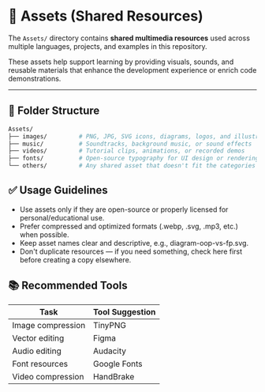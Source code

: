 # 🎨 Assets (Shared Resources)

The `Assets/` directory contains **shared multimedia resources** used across multiple languages, projects, and examples in this repository.

These assets help support learning by providing visuals, sounds, and reusable materials that enhance the development experience or enrich code demonstrations.

---

## 📁 Folder Structure

```bash
Assets/
├── images/         # PNG, JPG, SVG icons, diagrams, logos, and illustrative images
├── music/          # Soundtracks, background music, or sound effects
├── videos/         # Tutorial clips, animations, or recorded demos
├── fonts/          # Open-source typography for UI design or rendering text
└── others/         # Any shared asset that doesn't fit the categories above
```
## ✅ Usage Guidelines

- Use assets only if they are open-source or properly licensed for personal/educational use.
- Prefer compressed and optimized formats (.webp, .svg, .mp3, etc.) when possible.
- Keep asset names clear and descriptive, e.g., diagram-oop-vs-fp.svg.
- Don't duplicate resources — if you need something, check here first before creating a copy elsewhere.

## 📚 Recommended Tools

|Task	|Tool Suggestion|
|---|---|
|Image compression	|TinyPNG|
|Vector editing	|Figma|
|Audio editing	|Audacity|
|Font resources	|Google Fonts|
|Video compression	|HandBrake|
